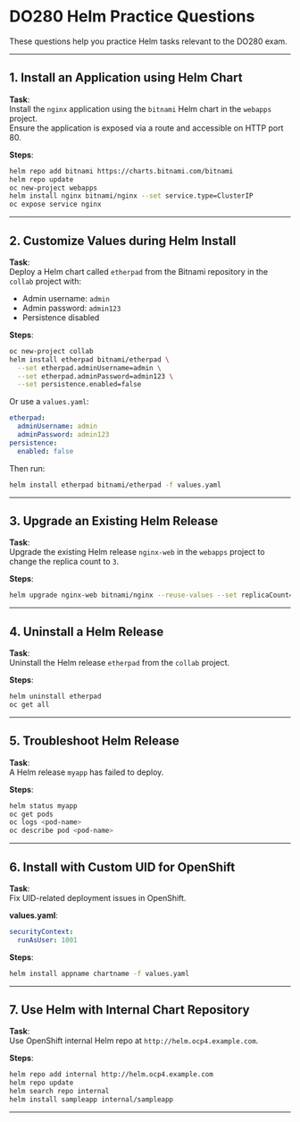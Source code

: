 
# DO280 Helm Practice Questions

These questions help you practice Helm tasks relevant to the DO280 exam.

---

## 1. Install an Application using Helm Chart

**Task**:  
Install the `nginx` application using the `bitnami` Helm chart in the `webapps` project.  
Ensure the application is exposed via a route and accessible on HTTP port 80.

**Steps**:
```bash
helm repo add bitnami https://charts.bitnami.com/bitnami
helm repo update
oc new-project webapps
helm install nginx bitnami/nginx --set service.type=ClusterIP
oc expose service nginx
```

---

## 2. Customize Values during Helm Install

**Task**:  
Deploy a Helm chart called `etherpad` from the Bitnami repository in the `collab` project with:
- Admin username: `admin`
- Admin password: `admin123`
- Persistence disabled

**Steps**:
```bash
oc new-project collab
helm install etherpad bitnami/etherpad \
  --set etherpad.adminUsername=admin \
  --set etherpad.adminPassword=admin123 \
  --set persistence.enabled=false
```

Or use a `values.yaml`:

```yaml
etherpad:
  adminUsername: admin
  adminPassword: admin123
persistence:
  enabled: false
```

Then run:
```bash
helm install etherpad bitnami/etherpad -f values.yaml
```

---

## 3. Upgrade an Existing Helm Release

**Task**:  
Upgrade the existing Helm release `nginx-web` in the `webapps` project to change the replica count to `3`.

**Steps**:
```bash
helm upgrade nginx-web bitnami/nginx --reuse-values --set replicaCount=3
```

---

## 4. Uninstall a Helm Release

**Task**:  
Uninstall the Helm release `etherpad` from the `collab` project.

**Steps**:
```bash
helm uninstall etherpad
oc get all
```

---

## 5. Troubleshoot Helm Release

**Task**:  
A Helm release `myapp` has failed to deploy.

**Steps**:
```bash
helm status myapp
oc get pods
oc logs <pod-name>
oc describe pod <pod-name>
```

---

## 6. Install with Custom UID for OpenShift

**Task**:  
Fix UID-related deployment issues in OpenShift.

**values.yaml**:
```yaml
securityContext:
  runAsUser: 1001
```

**Steps**:
```bash
helm install appname chartname -f values.yaml
```

---

## 7. Use Helm with Internal Chart Repository

**Task**:  
Use OpenShift internal Helm repo at `http://helm.ocp4.example.com`.

**Steps**:
```bash
helm repo add internal http://helm.ocp4.example.com
helm repo update
helm search repo internal
helm install sampleapp internal/sampleapp
```

---
